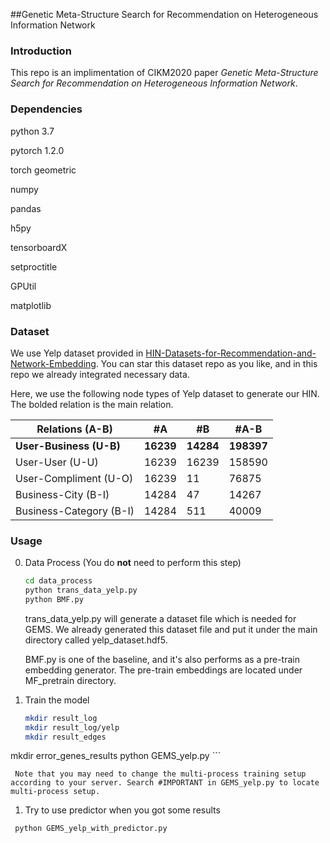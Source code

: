 ##Genetic Meta-Structure Search for Recommendation on Heterogeneous Information Network

### 

### Introduction

This repo is an implimentation of CIKM2020 paper *Genetic Meta-Structure Search for Recommendation on Heterogeneous Information Network*.



### Dependencies

python 3.7

pytorch 1.2.0

torch geometric

numpy

pandas

h5py

tensorboardX

setproctitle

GPUtil

matplotlib





### Dataset

We use Yelp dataset provided in [HIN-Datasets-for-Recommendation-and-Network-Embedding](https://github.com/librahu/HIN-Datasets-for-Recommendation-and-Network-Embedding). You can star this dataset repo as you like, and in this repo we already integrated necessary data.

Here, we use the following node types of Yelp dataset to generate our HIN. The bolded relation is the main relation.

| Relations (A-B) | #A | #B | #A-B|
| ------ | ----------- | ----------- | ----------- |
| **User-Business (U-B)** | **16239** | **14284** | **198397** |
| User-User (U-U)   | 16239 | 16239 | 158590 |
| User-Compliment (U-O)   | 16239 | 11 | 76875 |
| Business-City (B-I)   | 14284 | 47 | 14267 |
| Business-Category (B-I)   | 14284 | 511 | 40009 |



### Usage

 0. Data Process (You do **not** need to perform this step)

     ``` bash
     cd data_process
     python trans_data_yelp.py
     python BMF.py
     ```

     trans_data_yelp.py will generate a dataset file which is needed for GEMS. We already generated this dataset file and put it under the main directory called yelp_dataset.hdf5.

     BMF.py is one of the baseline, and it's also performs as a pre-train embedding generator. The pre-train embeddings are located under MF_pretrain directory.

 1. Train the model

     ``` bash
     mkdir result_log
     mkdir result_log/yelp
     mkdir result_edges
mkdir error_genes_results
     python GEMS_yelp.py
     ```
     
     Note that you may need to change the multi-process training setup according to your server. Search #IMPORTANT in GEMS_yelp.py to locate multi-process setup.
     
     
     
1. Try to use predictor when you got some results
  
  ```bash
   python GEMS_yelp_with_predictor.py
  ```
  ​      




​     
